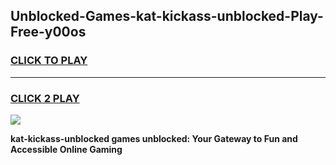 
## Unblocked-Games-kat-kickass-unblocked-Play-Free-y00os
<h3>
<a href="https://premium76.site?title=kat-kickass-unblocked&ref=20M">CLICK TO PLAY</a></h3>
<hr>

<h3>
<a href="https://premium76.site?title=kat-kickass-unblocked&ref=20M">CLICK 2 PLAY</a>
  
</h3>

<a href="https://premium76.site?title=kat-kickass-unblocked&ref=19M"><img src="https://clearcache.store/games.png"></a>


**kat-kickass-unblocked games unblocked: Your Gateway to Fun and Accessible Online Gaming**
